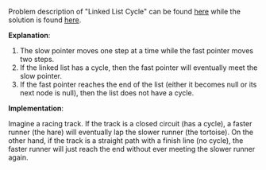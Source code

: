 Problem description of "Linked List Cycle" can be found [here](https://leetcode.com/problems/linked-list-cycle/) while the solution is found [here]().

**Explanation**:

1. The slow pointer moves one step at a time while the fast pointer moves two steps.
2. If the linked list has a cycle, then the fast pointer will eventually meet the slow pointer.
3. If the fast pointer reaches the end of the list (either it becomes null or its next node is null), then the list does not have a cycle.

**Implementation**:

Imagine a racing track. If the track is a closed circuit (has a cycle), a faster runner (the hare) will eventually lap the slower runner (the tortoise). On the other hand, if the track is a straight path with a finish line (no cycle), the faster runner will just reach the end without ever meeting the slower runner again.

